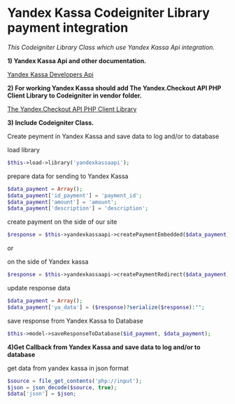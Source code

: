 # Yandex Kassa Codeigniter Library payment integration

*This Codeigniter Library Class which use Yandex Kassa Api integration.*


**1) Yandex Kassa Api and other documentation.**

[Yandex Kassa Developers Api](https://kassa.yandex.ru/developers/api)


**2) For working Yandex Kassa should add The Yandex.Checkout API PHP Client Library to Codeigniter in vendor folder.**

[The Yandex.Checkout API PHP Client Library](https://github.com/yandex-money/yandex-checkout-sdk-php.git)


**3) Include Codeigniter Class.**

  Create peyment in Yandex Kassa and save data to log and/or to database

  load library
  ```php
  $this->load->library('yandexkassaapi');
  ```

  prepare data for sending to Yandex Kassa
  ```php
  $data_payment = Array();
  $data_payment['id_payment'] = 'payment_id';
  $data_payment['amount'] = 'amount';
  $data_payment['description'] = 'description';
  ```

  create payment
  on the side of our site
  ```php
  $response = $this->yandexkassaapi->createPaymentEmbedded($data_payment);
  ```

  or

  on the side of Yandex kassa
  ```php
  $response = $this->yandexkassaapi->createPaymentRedirect($data_payment);
  ```
  
  update response data
  ```php
  $data_payment = Array();
  $data_payment['ya_data'] = ($response)?serialize($response):"";
  ```

  save response from Yandex Kassa to Database
  ```php
  $this->model->saveResponseToDatabase($id_payment, $data_payment);
  ```

**4)Get Callback from Yandex Kassa and save data to log and/or to database**
  
  get data from yandex kassa in json format
  ```php
  $source = file_get_contents('php://input');
  $json = json_decode($source, true);
  $data['json'] = $json;
  ```
